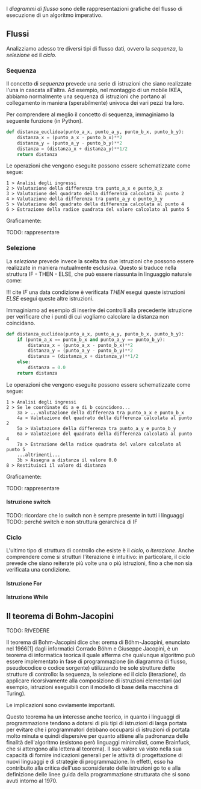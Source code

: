 I *diagrammi di flusso* sono delle rappresentazioni grafiche del flusso di esecuzione di un algoritmo imperativo.

## Flussi

Analizziamo adesso tre diversi tipi di flusso dati, ovvero la *sequenza*, la *selezione* ed il *ciclo*.

### Sequenza

Il concetto di *sequenza* prevede una serie di istruzioni che siano realizzate l'una in cascata all'altra. Ad esempio, nel montaggio di un mobile IKEA, abbiamo normalmente una sequenza di istruzioni che portano al collegamento in maniera (sperabilmente) univoca dei vari pezzi tra loro.

Per comprendere al meglio il concetto di sequenza, immaginiamo la seguente funzione (in Python).

```python
def distanza_euclidea(punto_a_x, punto_a_y, punto_b_x, punto_b_y):
	distanza_x = (punto_a_x - punto_b_x)**2
	distanza_y = (punto_a_y - punto_b_y)**2
	distanza = (distanza_x + distanza_y)**1/2
	return distanza
```

Le operazioni che vengono eseguite possono essere schematizzate come segue:

```
1 > Analisi degli ingressi
2 > Valutazione della differenza tra punto_a_x e punto_b_x
3 > Valutazione del quadrato della differenza calcolata al punto 2
4 > Valutazione della differenza tra punto_a_y e punto_b_y
5 > Valutazione del quadrato della differenza calcolata al punto 4
6 > Estrazione della radice quadrata del valore calcolato al punto 5
```

Graficamente:

TODO: rappresentare 

### Selezione

La *selezione* prevede invece la scelta tra due istruzioni che possono essere realizzate in maniera mutualmente esclusiva. Questo si traduce nella struttura IF - THEN - ELSE, che può essere riassunta in linguaggio naturale come:

!!! cite
	*IF* una data condizione è verificata *THEN* esegui queste istruzioni *ELSE* esegui queste altre istruzioni.

Immaginiamo ad esempio di inserire dei controlli alla precedente istruzione per verificare che i punti di cui vogliamo calcolare la distanza non coincidano.

```python
def distanza_euclidea(punto_a_x, punto_a_y, punto_b_x, punto_b_y):
	if (punto_a_x == punto_b_x and punto_a_y == punto_b_y):
		distanza_x = (punto_a_x - punto_b_x)**2
		distanza_y = (punto_a_y - punto_b_y)**2
		distanza = (distanza_x + distanza_y)**1/2
	else:
		distanza = 0.0
	return distanza
```

Le operazioni che vengono eseguite possono essere schematizzate come segue:

```
1 > Analisi degli ingressi
2 > Se le coordinate di a e di b coincidono...
	3a > ...valutazione della differenza tra punto_a_x e punto_b_x
	4a > Valutazione del quadrato della differenza calcolata al punto 2
	5a > Valutazione della differenza tra punto_a_y e punto_b_y
	6a > Valutazione del quadrato della differenza calcolata al punto 4
	7a > Estrazione della radice quadrata del valore calcolato al punto 5
	...altrimenti...
	3b > Assegna a distanza il valore 0.0
8 > Restituisci il valore di distanza
```

Graficamente:

TODO: rappresentare 

#### Istruzione switch

TODO: ricordare che lo switch non è sempre presente in tutti i linguaggi
TODO: perché switch e non struttura gerarchica di IF

### Ciclo

L'ultimo tipo di struttura di controllo che esiste è il *ciclo*, o *iterazione*. Anche comprendere come si strutturi l'iterazione è intuitivo: in particolare, il ciclo prevede che siano reiterate più volte una o più istruzioni, fino a che non sia verificata una condizione.

#### Istruzione For

#### Istruzione While

## Il teorema di Bohm-Jacopini

TODO: RIVEDERE

Il teorema di Bohm-Jacopini dice che:
orema di Böhm-Jacopini, enunciato nel 1966[1] dagli informatici Corrado Böhm e Giuseppe Jacopini, è un teorema di informatica teorica il quale afferma che qualunque algoritmo può essere implementato in fase di programmazione (in diagramma di flusso, pseudocodice o codice sorgente) utilizzando tre sole strutture dette strutture di controllo: la sequenza, la selezione ed il ciclo (iterazione), da applicare ricorsivamente alla composizione di istruzioni elementari (ad esempio, istruzioni eseguibili con il modello di base della macchina di Turing).

Le implicazioni sono ovviamente importanti.

Questo teorema ha un interesse anche teorico, in quanto i linguaggi di programmazione tendono a dotarsi di più tipi di istruzioni di larga portata per evitare che i programmatori debbano occuparsi di istruzioni di portata molto minuta e quindi dispersive per quanto attiene alla padronanza delle finalità dell'algoritmo (esistono però linguaggi minimalisti, come Brainfuck, che si attengono alla lettera al teorema). Il suo valore va visto nella sua capacità di fornire indicazioni generali per le attività di progettazione di nuovi linguaggi e di strategie di programmazione. In effetti, esso ha contribuito alla critica dell'uso sconsiderato delle istruzioni go to e alla definizione delle linee guida della programmazione strutturata che si sono avuti intorno al 1970.
